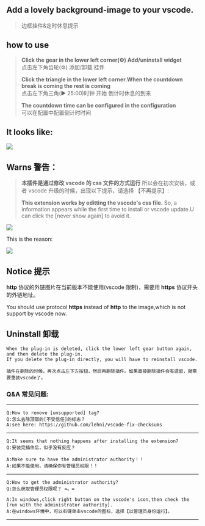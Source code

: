## Add a lovely background-image to your vscode.

> 边框挂件&定时休息提示

## how to use

> **Click the gear in the lower left corner(⚙) Add/uninstall widget**  
> 点击左下角齿轮(⚙) 添加/卸载 挂件
>
> **Click the triangle in the lower left corner.When the countdown break is coming the rest is coming**  
> 点击左下角三角(▶️ 25:00)时钟 开始 倒计时休息的到来
>
> **The countdown time can be configured in the configuration**  
> 可以在配置中配置倒计时时间

## It looks like:

![](https://github.com/zdstly/aladdin-svn/wiki/image/show.gif)

## Warns 警告：

> **本插件是通过修改 vscode 的 css 文件的方式运行**
> 所以会在初次安装，或者 vscode 升级的时候，出现以下提示，请选择 【不再提示】:
>
> **This extension works by editting the vscode's css file.**
> So, a information appears while the first time to install or vscode update.U can click the [never show again] to avoid it.

![](https://user-images.githubusercontent.com/9987486/40583926-b1fb5398-61ca-11e8-8271-4ac650d158d3.png)

This is the reason:

![](https://user-images.githubusercontent.com/9987486/40583775-91d4c8d6-61c7-11e8-9048-8c5538a32399.png)

## Notice 提示

**http** 协议的外链图片在当前版本不能使用(vscode 限制)，需要用 **https** 协议开头的外链地址。

You should use protocol **https** instead of **http** to the image,which is not support by vscode now.

## Uninstall 卸载

    When the plug-in is deleted, click the lower left gear button again, and then delete the plug-in.
    If you delete the plug-in directly, you will have to reinstall vscode.

    插件在删除的时候，再次点击左下方按钮，然后再删除插件。如果直接删除插件会有遗留，就需要重装vscode了。

### Q&A 常见问题:

---
    Q:How to remove [unsupported] tag?
    Q:怎么去除顶部的[不受信任]的标志？
    A:see here: https://github.com/lehni/vscode-fix-checksums

---

    Q:It seems that nothing happens after installing the extension?
    Q:安装完插件后，似乎没有反应？

    A:Make sure to have the administrator authority！！
    A:如果不能使用，请确保你有管理员权限！！

---

    Q:How to get the administrator authority?
    Q:怎么获取管理员权限呢？ =。=

    A:In windows,click right button on the vscode's icon,then check the [run with the administrator authority].
    A:在windows环境中，可以右键单击vscode的图标，选择【以管理员身份运行】。
---